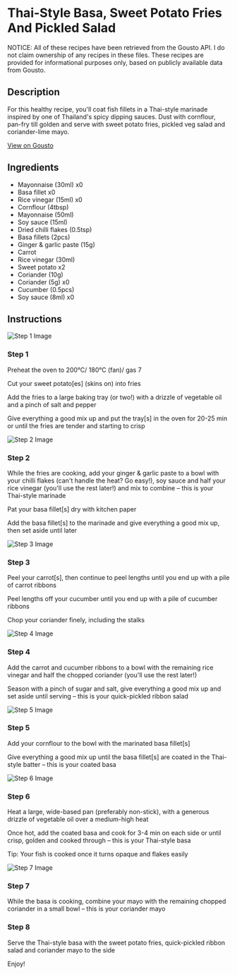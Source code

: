 # Thai-Style Basa, Sweet Potato Fries And Pickled Salad

NOTICE: All of these recipes have been retrieved from the Gousto API. I do not claim ownership of any recipes in these files. These recipes are provided for informational purposes only, based on publicly available data from Gousto.

## Description

For this healthy recipe, you'll coat fish fillets in a Thai-style marinade inspired by one of Thailand's spicy dipping sauces. Dust with cornflour, pan-fry till golden and serve with sweet potato fries, pickled veg salad and coriander-lime mayo. 

[View on Gousto](https://www.gousto.co.uk/recipes/cookbook/thai-style-basa-sweet-potato-fries-and-pickled-salad)

## Ingredients

- Mayonnaise (30ml) x0
- Basa fillet x0
- Rice vinegar (15ml) x0
- Cornflour (4tbsp)
- Mayonnaise (50ml)
- Soy sauce (15ml)
- Dried chilli flakes (0.5tsp)
- Basa fillets (2pcs)
- Ginger & garlic paste (15g)
- Carrot
- Rice vinegar (30ml)
- Sweet potato x2
- Coriander (10g)
- Coriander (5g) x0
- Cucumber (0.5pcs)
- Soy sauce (8ml) x0

## Instructions

![Step 1 Image](https://production-media.gousto.co.uk/cms/recipe-step-image/step-1-copy-1647964964065-x200.jpg)

### Step 1

Preheat the oven to 200°C/ 180°C (fan)/ gas 7

Cut your sweet potato[es] (skins on) into fries

Add the fries to a large baking tray (or two!) with a drizzle of vegetable oil and a pinch of salt and pepper

Give everything a good mix up and put the tray[s] in the oven for 20-25 min or until the fries are tender and starting to crisp

![Step 2 Image](https://production-media.gousto.co.uk/cms/recipe-step-image/step-2-copy-1647964988681-x200.jpg)

### Step 2

While the fries are cooking, add your ginger & garlic paste to a bowl with your chilli flakes (can't handle the heat? Go easy!), soy sauce and half your rice vinegar (you'll use the rest later!) and mix to combine – this is your Thai-style marinade

Pat your basa fillet[s] dry with kitchen paper

Add the basa fillet[s] to the marinade and give everything a good mix up, then set aside until later

![Step 3 Image](https://production-media.gousto.co.uk/cms/recipe-step-image/step-3-copy-1647965043356-x200.jpg)

### Step 3

Peel your carrot[s], then continue to peel lengths until you end up with a pile of carrot ribbons

Peel lengths off your cucumber until you end up with a pile of cucumber ribbons

Chop your coriander finely, including the stalks

![Step 4 Image](https://production-media.gousto.co.uk/cms/recipe-step-image/step-4-copy-1647965066306-x200.jpg)

### Step 4

Add the carrot and cucumber ribbons to a bowl with the remaining rice vinegar and half the chopped coriander (you'll use the rest later!)

Season with a pinch of sugar and salt, give everything a good mix up and set aside until serving – this is your quick-pickled ribbon salad

![Step 5 Image](https://production-media.gousto.co.uk/cms/recipe-step-image/step-5-copy-1647965076863-x200.jpg)

### Step 5

Add your cornflour to the bowl with the marinated basa fillet[s]

Give everything a good mix up until the basa fillet[s] are coated in the Thai-style batter – this is your coated basa

![Step 6 Image](https://production-media.gousto.co.uk/cms/recipe-step-image/step-6-copy-1647965088497-x200.jpg)

### Step 6

Heat a large, wide-based pan (preferably non-stick), with a generous drizzle of vegetable oil over a medium-high heat

Once hot, add the coated basa and cook for 3-4 min on each side or until crisp, golden and cooked through – this is your Thai-style basa

Tip: Your fish is cooked once it turns opaque and flakes easily

![Step 7 Image](https://production-media.gousto.co.uk/cms/recipe-step-image/step-7-copy-1647965102739-x200.jpg)

### Step 7

While the basa is cooking, combine your mayo with the remaining chopped coriander in a small bowl – this is your coriander mayo

### Step 8

Serve the Thai-style basa with the sweet potato fries, quick-pickled ribbon salad and coriander mayo to the side

Enjoy!

